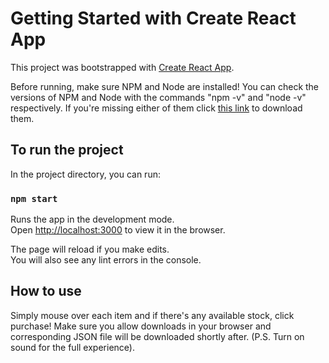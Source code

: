 # Getting Started with Create React App

This project was bootstrapped with [Create React App](https://github.com/facebook/create-react-app).

Before running, make sure NPM and Node are installed! You can check the versions of NPM and Node with the commands "npm -v" and "node -v" respectively. If you're missing either of them click [this link](https://www.npmjs.com/get-npm) to download them.

## To run the project

In the project directory, you can run:

### `npm start`

Runs the app in the development mode.\
Open [http://localhost:3000](http://localhost:3000) to view it in the browser.

The page will reload if you make edits.\
You will also see any lint errors in the console.

## How to use
 
Simply mouse over each item and if there's any available stock, click purchase! Make sure you allow downloads in your browser and corresponding JSON file will be downloaded shortly after. (P.S. Turn on sound for the full experience). 
